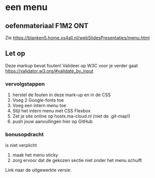 # een menu
## oefenmateriaal F1M2 ONT
Zie https://blanken5.home.xs4all.nl/webSlidesPresentaties/menu.html

## Let op
Deze markup bevat fouten!
Valideer op W3C voor je verder gaat https://validator.w3.org/#validate_by_input

### vervolgstappen
1. herstel de fouten in deze mark-up en in de CSS
2. Voeg 2 Google-fonts toe
3. Voeg een intern menu toe
4. Stijl het intern menu met CSS Flexbox
5. Zet je site online op hosts.ma-cloud.nl (niet de .git-map!)
6. push jouw aanvullingen hier op GitHub


### bonusopdracht
is niet verplicht
1. maak het menu sticky
2. zorg ervoor dat de gekozen sectie niet onder het menu schuift

Link naar de uitgewerkte versie: 